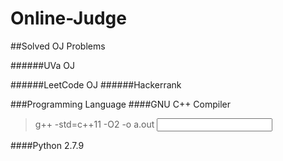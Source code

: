 # Online-Judge
##Solved OJ Problems

######UVa OJ

######LeetCode OJ
######Hackerrank

###Programming Language
####GNU C++ Compiler
> g++ -std=c++11 -O2 -o a.out <input file>

####Python 2.7.9
